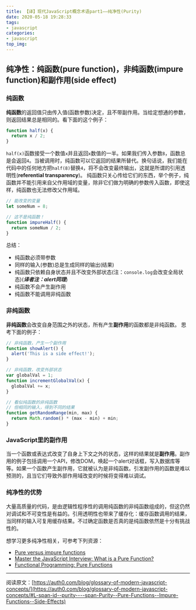 ```yaml
---
title: 【译】现代JavaScript概念术语part1——纯净性(Purity)
date: 2020-05-18 19:28:33
tags: 
- javascript
categories:
- javascript
top_img:
---
```


## 纯净性：纯函数(**pure function**)，非纯函数(**impure function**)和副作用(**side effect**)
### 纯函数
**纯函数**的返回值只由传入值(函数参数)决定，且不带副作用。当给定想通的参数，则返回结果总是相同的。看下面的这个例子：
```javascript
function half(x) {
  return x / 2;
}
```
`half(x)`函数接受一个数值`x`并且返回`x`数值的一半。如果我们传入参数`8`，函数总是会返回`4`。当被调用时，纯函数可以它返回的结果所替代。换句话说，我们能在代码中的任何地方把`half(8)`替换`4`，将不会改变最终输出，这就是所谓的引用透明性(**referential transparency**)。
纯函数只关心传给它们的东西，举个例子，纯函数并不能引用来自父作用域的变量，除非它们做为明确的参数传入函数，即使这样，纯函数也无法修改父作用域。
```javascript
// 能改变的变量
let someNum = 8;

// 这不是纯函数！
function impureHalf() {
  return someNum / 2;
}
```
总结：
+ 纯函数必须带参数
+ 同样的输入(参数)总是生成同样的输出(结果)
+ 纯函数只依赖自身状态并且不改变外部状态(注：`console.log`会改变全局状态)(***译者注：alert同理***)
+ 纯函数不会产生副作用
+ 纯函数不能调用非纯函数

### 非纯函数
**非纯函数**会改变自身范围之外的状态，所有产生**副作用**的函数都是非纯函数。
思考下面的例子：
```javascript
// 非纯函数，产生一个副作用
function showAlert() {
  alert('This is a side effect!');
}

// 非纯函数，改变外部状态
var globalVal = 1;
function incrementGlobalVal(x) {
  globalVal += x;
}

// 看似纯函数的非纯函数
// 但相同的输入，得到不同的结果
function getRandomRange(min, max) {
  return Math.random() * (max - min) + min;
}
```

### JavaScript里的副作用
当一个函数或表达式改变了自身上下文之外的状态，这样的结果就是**副作用**。副作用的例子包括调用一个API，修改DOM，唤起一个alert对话框，写入数据库等等。如果一个函数产生副作用，它就被认为是非纯函数。引发副作用的函数是难以预测的，且当它们导致外部作用域改变的时候将变得难以调试。

### 纯净性的优势
大量高质量的代码，是由逻辑性程序性的调用纯函数的非纯函数组成的，但这仍然对调试和不可变性是有益的。引用透明性也带来了缓存化：缓存函数调用的结果，当同样的输入可复用缓存结果。不过确定函数是否真的是纯函数依然是十分有挑战性的。

想学习更多纯净性相关，可参考下列资源：
+ [Pure versus impure functions](https://ultimatecourses.com/blog/pure-versus-impure-functions)
+ [Master the JavaScript Interview: What is a Pure Function?](https://medium.com/javascript-scene/master-the-javascript-interview-what-is-a-pure-function-d1c076bec976#.kt48h2bfa)
+ [Functional Programming: Pure Functions](https://www.sitepoint.com/functional-programming-pure-functions/)

****
阅读原文：[https://auth0.com/blog/glossary-of-modern-javascript-concepts/](https://auth0.com/blog/glossary-of-modern-javascript-concepts/#L-span-id--purity----span-Purity--Pure-Functions--Impure-Functions--Side-Effects)
